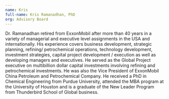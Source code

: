 ```yaml
---
name: Kris
full-name: Kris Ramanadhan, PhD
org: Advisory Board
---
```


Dr. Ramanadhan retired from ExxonMobil after more than 40 years in a variety of managerial and executive level assignments in the USA and internationally. His experience covers business development, strategic planning, refining/ petrochemical operations, technology development, investment strategies, capital project development / execution as well as developing managers and executives. He served as the Global Project executive on multibillion dollar capital investments involving refining and petrochemical investments. He was also the Vice President of ExxonMobil China Petroleum and Petrochemical Company. He received a PhD in Chemical Engineering from Purdue University, attended the MBA program at the University of Houston and is a graduate of the New Leader Program from Thunderbird School of Global business.

